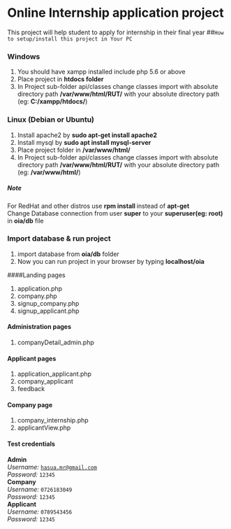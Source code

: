 # Online Internship application project
This project will help student to apply for internship in their final year
##`How to setup/install this project in Your PC`
### Windows
1. You should have xampp installed include php 5.6 or above
2. Place project in <b>htdocs folder</b>
3. In Project sub-folder api/classes change classes import with absolute directory path <b>/var/www/html/RUT/</b> with your absolute directory path (eg: <b>C:/xampp/htdocs/</b>)

### Linux (Debian or Ubuntu)
1. Install apache2 by <b>sudo apt-get install apache2</b>
2. Install mysql by <b>sudo apt install mysql-server</b>
3. Place project folder in <b>/var/www/html/</b>
4. In Project sub-folder api/classes change classes import with absolute directory path <b>/var/www/html/RUT/</b> with your absolute directory path (eg: <b>/var/www/html/</b>)

##### Note
For RedHat and other distros use <b> rpm install </b> instead of <b>apt-get</b><br>
Change Database connection from user <b>super</b> to your <b>superuser(eg: root)</b> in <b>oia/db</b> file </b>

### Import database & run project
1. import database from <b>oia/db</b> folder
2. Now you can run project in your browser by typing <b>localhost/oia</b>

####Landing pages

1. application.php
2. company.php
3. signup_company.php
4. signup_applicant.php


#### Administration pages
1. companyDetail_admin.php
#### Applicant pages
1. application_applicant.php <!-- to check available internship -->
2. company_applicant <!-- to check company details-->
3. feedback <!-- check response from company -->


#### Company page
1. company_internship.php <!-- internship history & add -->
2. applicantView.php

#### Test credentials
<b>Admin</b> <br>
<i>Username:</i> <code>hasua.mr@gmail.com</code><br>
<i>Password:</i> <code>12345</code><br>
<b>Company</b> <br>
<i>Username:</i> <code>0726183049</code><br>
<i>Password:</i> <code>12345</code><br>
<b>Applicant</b> <br>
<i>Username:</i> <code>0789543456</code><br>
<i>Password:</i> <code>12345</code>